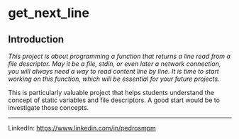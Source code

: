 # get_next_line

## Introduction

*This project is about programming a function that returns a line
read from a file descriptor. May it be a file, stdin, or even later a network connection, you will always need a way to read content line by line. It is time to start working on this function, which will be essential for your future projects.*

This is particularly valuable project that helps students understand the concept of static variables and file descriptors. A good start would be to investigate those concepts.

--------
LinkedIn: https://www.linkedin.com/in/pedrosmpm
